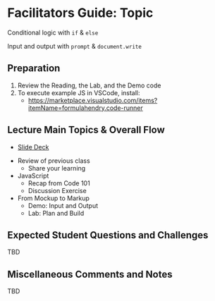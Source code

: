 # Facilitators Guide: Topic

Conditional logic with `if` & `else`

Input and output with `prompt` & `document.write`


## Preparation
1. Review the Reading, the Lab, and the Demo code
1. To execute example JS in VSCode, install:
    - https://marketplace.visualstudio.com/items?itemName=formulahendry.code-runner

## Lecture Main Topics & Overall Flow
* [Slide Deck](https://docs.google.com/presentation/d/1NlKlBgC3bN0r1zmwrVD5eREgQk-KiloFsJhT7Uy0n10/edit)
- Review of previous class
  - Share your learning
- JavaScript
  - Recap from Code 101
  - Discussion Exercise
- From Mockup to Markup
  - Demo: Input and Output
  - Lab: Plan and Build

## Expected Student Questions and Challenges

TBD 

## Miscellaneous Comments and Notes

TBD
